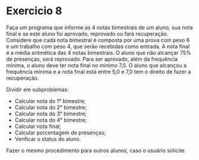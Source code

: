 # Exercicio 8

Faça um programa que informe as 4 notas bimestrais de um aluno, sua nota final e se este aluno foi aprovado, reprovado ou fará recuperação. Considere que cada nota bimestral é composta por uma prova com peso 6 e um trabalho com peso 4, que serão recebidas como entrada. A nota final é a média aritmética das 4 notas bimestrais. O aluno que não alcançar 75% de presenças, será reprovado. Para ser aprovado, além da frequência mínima, o aluno deve ter nota final no mínimo 7,0. O aluno que alcançou a frequência mínima e a nota final está entre 5,0 e 7,0 tem o direito de fazer a recuperação.

Dividir em subproblemas:

* Calcular nota do 1° bimestre;
* Calcular nota do 2° bimestre;
* Calcular nota do 3° bimestre;
* Calcular nota do 4° bimestre;
* Calcular nota final;
* Calcular porcentagem de presenças;
* Verificar o status do aluno.

Fazer o mesmo procedimento para outros alunos, caso o usuário solicite.
